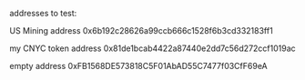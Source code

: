 addresses to test:

US Mining address
0x6b192c28626a99ccb666c1528f6b3cd332183ff1

my CNYC token address
0x81de1bcab4422a87440e2dd7c56d272ccf1019ac

empty address
0xFB1568DE573818C5F01AbAD55C7477f03CfF69eA
